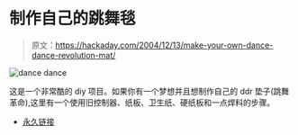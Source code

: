 # 制作自己的跳舞毯

> 原文：<https://hackaday.com/2004/12/13/make-your-own-dance-dance-revolution-mat/>

![dance dance](img/d225a3c4b4fae04961d6e77bb1583bf3.png)

这是一个非常酷的 diy 项目。如果你有一个梦想并且想制作自己的 ddr 垫子(跳舞革命),这里有一个使用旧控制器、纸板、卫生纸、硬纸板和一点焊料的步骤。

*   [永久链接](http://devcast.dcemulation.com/mods/ddrmat/ddrmat.php)